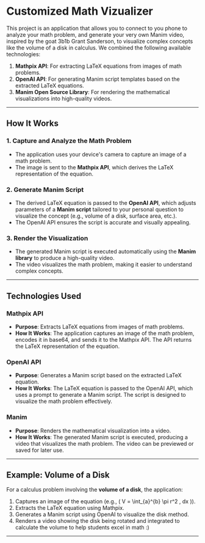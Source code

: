 # Customized Math Vizualizer

This project is an application that allows you to connect to you phone to analyze your math problem, and generate your very own Manim video, inspired by the goat 3b1b Grant Sanderson, to visualize complex concepts like the volume of a disk in calculus. We combined the following available technologies:

1. **Mathpix API**: For extracting LaTeX equations from images of math problems.
2. **OpenAI API**: For generating Manim script templates based on the extracted LaTeX equations.
3. **Manim Open Source Library**: For rendering the mathematical visualizations into high-quality videos.

---

## How It Works

### 1. **Capture and Analyze the Math Problem**
- The application uses your device's camera to capture an image of a math problem.
- The image is sent to the **Mathpix API**, which derives the LaTeX representation of the equation.

### 2. **Generate Manim Script**
- The derived LaTeX equation is passed to the **OpenAI API**, which adjusts parameters of a **Manim script** tailored to your personal question to visualize the concept (e.g., volume of a disk, surface area, etc.).
- The OpenAI API ensures the script is accurate and visually appealing.

### 3. **Render the Visualization**
- The generated Manim script is executed automatically using the **Manim library** to produce a high-quality video.
- The video visualizes the math problem, making it easier to understand complex concepts.

---

## Technologies Used

### **Mathpix API**
- **Purpose**: Extracts LaTeX equations from images of math problems.
- **How It Works**: The application captures an image of the math problem, encodes it in base64, and sends it to the Mathpix API. The API returns the LaTeX representation of the equation.

### **OpenAI API**
- **Purpose**: Generates a Manim script based on the extracted LaTeX equation.
- **How It Works**: The LaTeX equation is passed to the OpenAI API, which uses a prompt to generate a Manim script. The script is designed to visualize the math problem effectively.

### **Manim**
- **Purpose**: Renders the mathematical visualization into a video.
- **How It Works**: The generated Manim script is executed, producing a video that visualizes the math problem. The video can be previewed or saved for later use.

---

## Example: Volume of a Disk
For a calculus problem involving the **volume of a disk**, the application:
1. Captures an image of the equation (e.g., \( V = \int_{a}^{b} \pi r^2 \, dx \)).
2. Extracts the LaTeX equation using Mathpix.
3. Generates a Manim script using OpenAI to visualize the disk method.
4. Renders a video showing the disk being rotated and integrated to calculate the volume to help students excel in math :)

---

